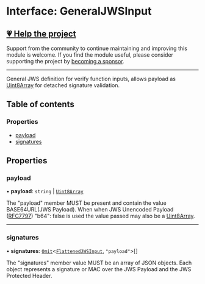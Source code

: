 # Interface: GeneralJWSInput

## [💗 Help the project](https://github.com/sponsors/panva)

Support from the community to continue maintaining and improving this module is welcome. If you find the module useful, please consider supporting the project by [becoming a sponsor](https://github.com/sponsors/panva).

---

General JWS definition for verify function inputs, allows payload as [Uint8Array](https://developer.mozilla.org/docs/Web/JavaScript/Reference/Global_Objects/Uint8Array) for
detached signature validation.

## Table of contents

### Properties

- [payload](types.GeneralJWSInput.md#payload)
- [signatures](types.GeneralJWSInput.md#signatures)

## Properties

### payload

• **payload**: `string` \| [`Uint8Array`]( https://developer.mozilla.org/docs/Web/JavaScript/Reference/Global_Objects/Uint8Array )

The "payload" member MUST be present and contain the value BASE64URL(JWS Payload). When when
JWS Unencoded Payload ([RFC7797](https://www.rfc-editor.org/rfc/rfc7797)) "b64": false is
used the value passed may also be a [Uint8Array](https://developer.mozilla.org/docs/Web/JavaScript/Reference/Global_Objects/Uint8Array).

___

### signatures

• **signatures**: [`Omit`]( https://www.typescriptlang.org/docs/handbook/utility-types.html#omittype-keys )\<[`FlattenedJWSInput`](types.FlattenedJWSInput.md), ``"payload"``\>[]

The "signatures" member value MUST be an array of JSON objects. Each object represents a
signature or MAC over the JWS Payload and the JWS Protected Header.
